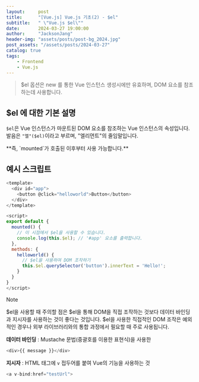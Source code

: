 ```yaml
---
layout:     post
title:      "[Vue.js] Vue.js 기초(2) - $el"
subtitle:   " \"Vue.js $el\""
date:       2024-03-27 19:00:00
author:     "JacksonJang"
header-img: "assets/posts/post-bg_2024.jpg"
post_assets: "/assets/posts/2024-03-27"
catalog: true
tags:
    - Frontend
    - Vue.js
---
```

> $el 옵션은 new 를 통한 Vue 인스턴스 생성시에만 유효하며, DOM 요소를 참조하는데 사용합니다.

## $el 에 대한 기본 설명
`$el`은 Vue 인스턴스가 마운트된 DOM 요소를 참조하는 Vue 인스턴스의 속성입니다. 발음은 `"엘"($el)`이라고 부르며, "엘리먼트"의 줄임말입니다.
<p />
**즉, `mounted`가 호출된 이후부터 사용 가능합니다.**

## 예시 스크립트
```js
<template>
  <div id="app">
    <button @click="helloworld">Button</button>
  </div>
</template>

<script>
export default {
  mounted() {
    // 이 시점에서 $el을 사용할 수 있습니다.
    console.log(this.$el); // '#app' 요소를 출력합니다.
  },
  methods: {
    helloworld() {
      // $el을 사용하여 DOM 조작하기
      this.$el.querySelector('button').innerText = 'Hello!';
    }
  }
}
</script>
```

> [!NOTE]
> $el을 사용할 때 주의할 점은 $el을 통해 DOM을 직접 조작하는 것보다 데이터 바인딩과 지시자를 사용하는 것이 좋다는 것입니다. $el을 사용한 직접적인 DOM 조작은 예외적인 경우나 외부 라이브러리와의 통합 과정에서 필요할 때 주로 사용됩니다.

**데이터 바인딩** : Mustache 문법(중괄호를 이용한 표현식)을 사용한 
```js
<div>{{ message }}</div>
```

**지시자** : HTML 태그에 `v` 접두어를 붙여 Vue의 기능을 사용하는 것
```js
<a v-bind:href="testUrl">
```